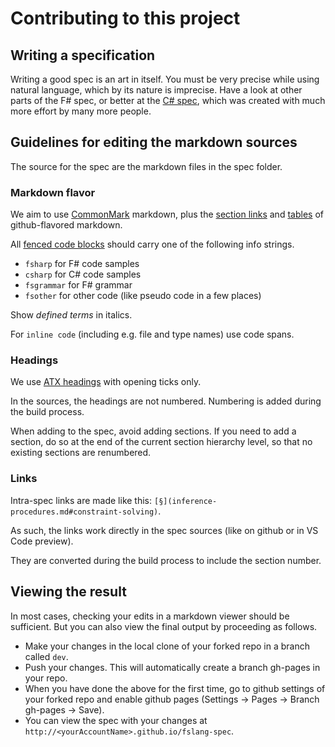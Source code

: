 # Contributing to this project

## Writing a specification

Writing a good spec is an art in itself. You must be very precise while using natural language, which by its nature is imprecise. Have a look at other parts of the F# spec, or better at the [C# spec](https://learn.microsoft.com/en-us/dotnet/csharp/language-reference/language-specification/readme), which was created with much more effort by many more people.

## Guidelines for editing the markdown sources

The source for the spec are the markdown files in the spec folder.

### Markdown flavor

We aim to use [CommonMark](https://spec.commonmark.org/0.31.2/) markdown, plus the [section links](https://docs.github.com/en/get-started/writing-on-github/getting-started-with-writing-and-formatting-on-github/basic-writing-and-formatting-syntax#section-links) and [tables](https://docs.github.com/en/get-started/writing-on-github/working-with-advanced-formatting/organizing-information-with-tables#creating-a-table) of github-flavored markdown.

All [fenced code blocks](https://spec.commonmark.org/0.31.2/#fenced-code-blocks) should carry one of the following info strings.

- `fsharp` for F# code samples
- `csharp` for C# code samples
- `fsgrammar` for F# grammar
- `fsother` for other code (like pseudo code in a few places)

Show _defined terms_ in italics.

For `inline code` (including e.g. file and type names) use code spans.

### Headings

We use [ATX headings](https://spec.commonmark.org/0.31.2/#atx-headings) with opening ticks only.

In the sources, the headings are not numbered. Numbering is added during the build process.

When adding to the spec, avoid adding sections. If you need to add a section, do so at the end of the current section hierarchy level, so that no existing sections are renumbered.

### Links

Intra-spec links are made like this: `[§](inference-procedures.md#constraint-solving)`.

As such, the links work directly in the spec sources (like on github or in VS Code preview).

They are converted during the build process to include the section number.

## Viewing the result

In most cases, checking your edits in a markdown viewer should be sufficient. But you can also view the final output by proceeding as follows.

- Make your changes in the local clone of your forked repo in a branch called `dev`.
- Push your changes. This will automatically create a branch gh-pages in your repo.
- When you have done the above for the first time, go to github settings of your forked repo and enable github pages (Settings -> Pages -> Branch gh-pages -> Save).
- You can view the spec with your changes at `http://<yourAccountName>.github.io/fslang-spec`.



